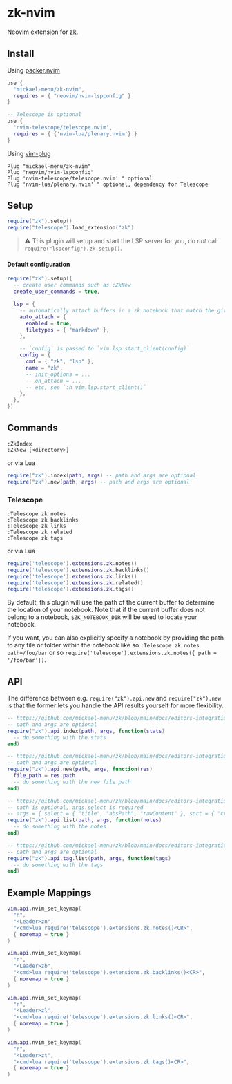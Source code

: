 # zk-nvim
Neovim extension for [zk](https://github.com/mickael-menu/zk).

## Install

Using [packer.nvim](https://github.com/wbthomason/packer.nvim)
```lua
use {
  "mickael-menu/zk-nvim",
  requires = { "neovim/nvim-lspconfig" }
}

-- Telescope is optional
use {
  'nvim-telescope/telescope.nvim',
  requires = { {'nvim-lua/plenary.nvim'} }
}
```

Using [vim-plug](https://github.com/junegunn/vim-plug)
```viml
Plug "mickael-menu/zk-nvim"
Plug "neovim/nvim-lspconfig"
Plug 'nvim-telescope/telescope.nvim' " optional
Plug 'nvim-lua/plenary.nvim' " optional, dependency for Telescope
```

## Setup
```lua
require("zk").setup()
require("telescope").load_extension("zk")
```
> :warning: This plugin will setup and start the LSP server for you, do *not* call `require("lspconfig").zk.setup()`.

#### Default configuration
```lua
require("zk").setup({
  -- create user commands such as :ZkNew
  create_user_commands = true,

  lsp = {
    -- automatically attach buffers in a zk notebook that match the given filetypes
    auto_attach = {
      enabled = true,
      filetypes = { "markdown" },
    },

    -- `config` is passed to `vim.lsp.start_client(config)`
    config = {
      cmd = { "zk", "lsp" },
      name = "zk",
      -- init_options = ...
      -- on_attach = ...
      -- etc, see `:h vim.lsp.start_client()`
    },
  },
})
```

## Commands

```vim
:ZkIndex
:ZkNew [<directory>]
```
or via Lua
```lua
require("zk").index(path, args) -- path and args are optional
require("zk").new(path, args) -- path and args are optional
```

### Telescope

```vim
:Telescope zk notes
:Telescope zk backlinks
:Telescope zk links
:Telescope zk related
:Telescope zk tags
```
or via Lua
```lua
require('telescope').extensions.zk.notes()
require('telescope').extensions.zk.backlinks()
require('telescope').extensions.zk.links()
require('telescope').extensions.zk.related()
require('telescope').extensions.zk.tags()
```
By default, this plugin will use the path of the current buffer to determine the location of your notebook.
Note that if the current buffer does not belong to a notebook, `$ZK_NOTEBOOK_DIR` will be used to locate your notebook.

If you want, you can also explicitly specify a notebook by providing the path to any file or folder within the notebook like so `:Telescope zk notes path=/foo/bar` or so `require('telescope').extensions.zk.notes({ path = '/foo/bar'})`.

## API

The difference between e.g. `require("zk").api.new` and `require("zk").new` is that the former lets you handle the API results yourself for more flexibility.

```lua
-- https://github.com/mickael-menu/zk/blob/main/docs/editors-integration.md#zkindex
-- path and args are optional
require("zk").api.index(path, args, function(stats)
  -- do something with the stats
end)
```

```lua
-- https://github.com/mickael-menu/zk/blob/main/docs/editors-integration.md#zknew
-- path and args are optional
require("zk").api.new(path, args, function(res)
  file_path = res.path
  -- do something with the new file path
end)
```

```lua
-- https://github.com/mickael-menu/zk/blob/main/docs/editors-integration.md#zklist
-- path is optional, args.select is required
-- args = { select = { "title", "absPath", "rawContent" }, sort = { "created" } }
require("zk").api.list(path, args, function(notes)
  -- do something with the notes
end)
```

```lua
-- https://github.com/mickael-menu/zk/blob/main/docs/editors-integration.md#zktaglist
-- path and args are optional
require("zk").api.tag.list(path, args, function(tags)
  -- do something with the tags
end)
```

## Example Mappings
```lua
vim.api.nvim_set_keymap(
  "n",
  "<Leader>zn",
  "<cmd>lua require('telescope').extensions.zk.notes()<CR>",
  { noremap = true }
)

vim.api.nvim_set_keymap(
  "n",
  "<Leader>zb",
  "<cmd>lua require('telescope').extensions.zk.backlinks()<CR>",
  { noremap = true }
)

vim.api.nvim_set_keymap(
  "n",
  "<Leader>zl",
  "<cmd>lua require('telescope').extensions.zk.links()<CR>",
  { noremap = true }
)

vim.api.nvim_set_keymap(
  "n",
  "<Leader>zt",
  "<cmd>lua require('telescope').extensions.zk.tags()<CR>",
  { noremap = true }
)
```
